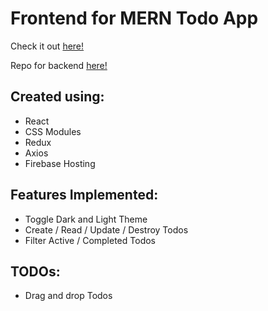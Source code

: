 # Frontend for MERN Todo App

Check it out [here!](https://mern-todo-app-1f57a.web.app/)

Repo for backend [here!](https://github.com/ianbrdeguzman/mern-todo-app-backend)

## Created using:

-   React
-   CSS Modules
-   Redux
-   Axios
-   Firebase Hosting

## Features Implemented:

-   Toggle Dark and Light Theme
-   Create / Read / Update / Destroy Todos
-   Filter Active / Completed Todos

## TODOs:

-   Drag and drop Todos
